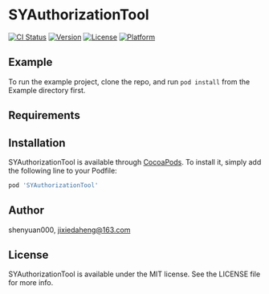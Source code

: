 # SYAuthorizationTool

[![CI Status](http://img.shields.io/travis/shenyuan000/SYAuthorizationTool.svg?style=flat)](https://travis-ci.org/shenyuan000/SYAuthorizationTool)
[![Version](https://img.shields.io/cocoapods/v/SYAuthorizationTool.svg?style=flat)](http://cocoapods.org/pods/SYAuthorizationTool)
[![License](https://img.shields.io/cocoapods/l/SYAuthorizationTool.svg?style=flat)](http://cocoapods.org/pods/SYAuthorizationTool)
[![Platform](https://img.shields.io/cocoapods/p/SYAuthorizationTool.svg?style=flat)](http://cocoapods.org/pods/SYAuthorizationTool)

## Example

To run the example project, clone the repo, and run `pod install` from the Example directory first.

## Requirements

## Installation

SYAuthorizationTool is available through [CocoaPods](http://cocoapods.org). To install
it, simply add the following line to your Podfile:

```ruby
pod 'SYAuthorizationTool'
```

## Author

shenyuan000, jixiedaheng@163.com

## License

SYAuthorizationTool is available under the MIT license. See the LICENSE file for more info.
